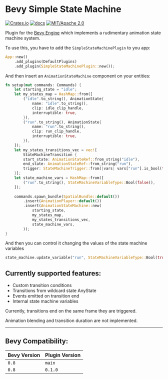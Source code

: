 # Bevy Simple State Machine

[![Crates.io](https://img.shields.io/crates/v/bevy-simple-state-machine)](https://crates.io/crates/bevy-simple-state-machine)
[![docs](https://docs.rs/bevy-simple-state-machine/badge.svg)](https://docs.rs/bevy-simple-state-machine/)
[![MIT/Apache 2.0](https://img.shields.io/badge/license-MIT%2FApache-blue.svg)](./LICENSE)

Plugin for the [Bevy Engine](https://bevyengine.org) which implements
a rudimentary animation state machine system.

To use this, you have to add the `SimpleStateMachinePlugin` to you app:

```rust
App::new()
    .add_plugins(DefaultPlugins)
    .add_plugin(SimpleStateMachinePlugin::new());
```

And then insert an `AnimationStateMachine` component on your entities:

```rust
fn setup(mut commands: Commands) {
    let starting_state = "idle";
    let my_states_map = HashMap::from([
        ("idle".to_string(), AnimationState{
            name: "idle".to_string(),
            clip: idle_clip_handle,
            interruptible: true,
        }),
        ("run".to_string(), AnimationState{
            name: "run".to_string(),
            clip: run_clip_handle,
            interruptible: true,
        }),
    ]);
    let my_states_transitions_vec = vec![
        StateMachineTransition {
        start_state: AnimationStateRef::from_string("idle"),
        end_state: AnimationStateRef::from_string("run"),
        trigger: StateMachineTrigger::from(|vars| vars["run"].is_bool(true)),
    }];
    let state_machine_vars = HashMap::from([
        ("run".to_string(), StateMachineVariableType::Bool(false)),    
    ]);
     
    commands.spawn_bundle(SpatialBundle::default())
        .insert(AnimationPlayer::default())
        .insert(AnimationStateMachine::new(
            starting_state,
            my_states_map,
            my_states_transitions_vec,
            state_machine_vars,
        ));
}
```

And then you can control it changing the values of the state machine variables
 
```rust
state_machine.update_variable("run", StateMachineVariableType::Bool(true));
```

## Currently supported features:

 - Custom transition conditions
 - Transitions from wildcard state AnyState
 - Events emitted on transition end
 - Internal state machine variables

Currently, transitions end on the same frame they are triggered.


Animation blending and transition duration are not implemented.

---
## Bevy Compatibility:

| Bevy Version | Plugin Version       |
|--------------|----------------------|
| `0.8`        | `main`               |
| `0.8`        | `0.1.0`              |
